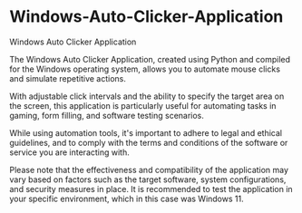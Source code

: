# Windows-Auto-Clicker-Application
Windows Auto Clicker Application

The Windows Auto Clicker Application, created using Python and compiled for the Windows operating system, allows you to automate mouse clicks and simulate repetitive actions. 

With adjustable click intervals and the ability to specify the target area on the screen, this application is particularly useful for automating tasks in gaming, form filling, and software testing scenarios. 

While using automation tools, it's important to adhere to legal and ethical guidelines, and to comply with the terms and conditions of the software or service you are interacting with. 

Please note that the effectiveness and compatibility of the application may vary based on factors such as the target software, system configurations, and security measures in place. It is recommended to test the application in your specific environment, which in this case was Windows 11.
